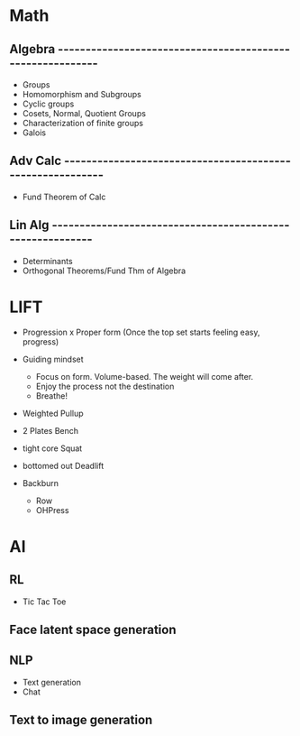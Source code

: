 # Math

## Algebra ----------------------------------------------------------

* Groups
* Homomorphism and Subgroups
* Cyclic groups
* Cosets, Normal, Quotient Groups
* Characterization of finite groups
* Galois

## Adv Calc ----------------------------------------------------------

* Fund Theorem of Calc

## Lin Alg ----------------------------------------------------------

* Determinants
* Orthogonal Theorems/Fund Thm of Algebra


# LIFT
* Progression x Proper form (Once the top set starts feeling easy, progress)

* Guiding mindset
  * Focus on form. Volume-based. The weight will come after.
  * Enjoy the process not the destination
  * Breathe!

* Weighted Pullup
* 2 Plates Bench
* tight core Squat
* bottomed out Deadlift

* Backburn
  * Row
  * OHPress




# AI

## RL
* Tic Tac Toe


## Face latent space generation


## NLP
* Text generation
* Chat

## Text to image generation
